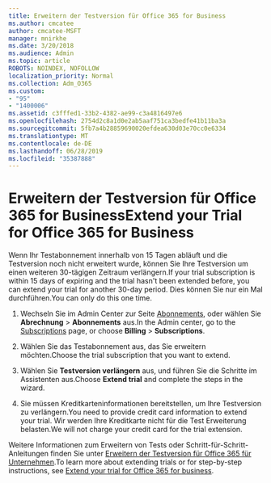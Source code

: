 ```yaml
---
title: Erweitern der Testversion für Office 365 for Business
ms.author: cmcatee
author: cmcatee-MSFT
manager: mnirkhe
ms.date: 3/20/2018
ms.audience: Admin
ms.topic: article
ROBOTS: NOINDEX, NOFOLLOW
localization_priority: Normal
ms.collection: Adm_O365
ms.custom:
- "95"
- "1400006"
ms.assetid: c3fffed1-33b2-4382-ae99-c3a4816497e6
ms.openlocfilehash: 2754d2c8a1d0e2ab5aaf751ca3bedfe41b11ba3a
ms.sourcegitcommit: 5fb7a4b28859690020efdea630d03e70cc0e6334
ms.translationtype: MT
ms.contentlocale: de-DE
ms.lasthandoff: 06/28/2019
ms.locfileid: "35387888"
---
```

# <a name="extend-your-trial-for-office-365-for-business"></a><span data-ttu-id="b41b9-102">Erweitern der Testversion für Office 365 for Business</span><span class="sxs-lookup"><span data-stu-id="b41b9-102">Extend your Trial for Office 365 for Business</span></span>

<span data-ttu-id="b41b9-103">Wenn Ihr Testabonnement innerhalb von 15 Tagen abläuft und die Testversion noch nicht erweitert wurde, können Sie Ihre Testversion um einen weiteren 30-tägigen Zeitraum verlängern.</span><span class="sxs-lookup"><span data-stu-id="b41b9-103">If your trial subscription is within 15 days of expiring and the trial hasn't been extended before, you can extend your trial for another 30-day period.</span></span> <span data-ttu-id="b41b9-104">Dies können Sie nur ein Mal durchführen.</span><span class="sxs-lookup"><span data-stu-id="b41b9-104">You can only do this one time.</span></span>
  
1. <span data-ttu-id="b41b9-105">Wechseln Sie im Admin Center zur Seite [Abonnements](https://go.microsoft.com/fwlink/p/?linkid=842054), oder wählen Sie **Abrechnung** \> **Abonnements** aus.</span><span class="sxs-lookup"><span data-stu-id="b41b9-105">In the Admin center, go to the [Subscriptions](https://go.microsoft.com/fwlink/p/?linkid=842054) page, or choose **Billing** \> **Subscriptions**.</span></span>

2. <span data-ttu-id="b41b9-106">Wählen Sie das Testabonnement aus, das Sie erweitern möchten.</span><span class="sxs-lookup"><span data-stu-id="b41b9-106">Choose the trial subscription that you want to extend.</span></span>

3. <span data-ttu-id="b41b9-107">Wählen Sie **Testversion verlängern** aus, und führen Sie die Schritte im Assistenten aus.</span><span class="sxs-lookup"><span data-stu-id="b41b9-107">Choose **Extend trial** and complete the steps in the wizard.</span></span>

4. <span data-ttu-id="b41b9-108">Sie müssen Kreditkarteninformationen bereitstellen, um Ihre Testversion zu verlängern.</span><span class="sxs-lookup"><span data-stu-id="b41b9-108">You need to provide credit card information to extend your trial.</span></span> <span data-ttu-id="b41b9-109">Wir werden Ihre Kreditkarte nicht für die Test Erweiterung belasten.</span><span class="sxs-lookup"><span data-stu-id="b41b9-109">We will not charge your credit card for the trial extension.</span></span>

<span data-ttu-id="b41b9-110">Weitere Informationen zum Erweitern von Tests oder Schritt-für-Schritt-Anleitungen finden Sie unter [Erweitern der Testversion für Office 365 für Unternehmen](https://support.office.com/article/75533195-f1f6-4c2c-8ceb-0b5597790d7b).</span><span class="sxs-lookup"><span data-stu-id="b41b9-110">To learn more about extending trials or for step-by-step instructions, see [Extend your trial for Office 365 for business](https://support.office.com/article/75533195-f1f6-4c2c-8ceb-0b5597790d7b).</span></span>
  